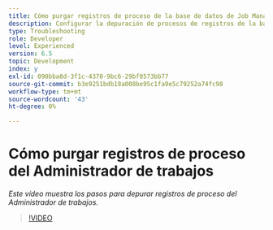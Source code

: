 ```yaml
---
title: Cómo purgar registros de proceso de la base de datos de Job Manager
description: Configurar la depuración de procesos de registros de la base de datos de Job Manager
type: Troubleshooting
role: Developer
level: Experienced
version: 6.5
topic: Development
index: y
exl-id: 090bba8d-3f1c-4370-9bc6-29bf0573bb77
source-git-commit: b3e9251bdb18a008be95c1fa9e5c79252a74fc98
workflow-type: tm+mt
source-wordcount: '43'
ht-degree: 0%

---
```


# Cómo purgar registros de proceso del Administrador de trabajos

*Este vídeo muestra los pasos para depurar registros de proceso del Administrador de trabajos.*

>[!VIDEO](https://video.tv.adobe.com/v/335577?quality=12&learn=on)
